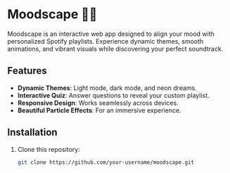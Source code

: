 # Moodscape 🎵✨
Moodscape is an interactive web app designed to align your mood with personalized Spotify playlists. Experience dynamic themes, smooth animations, and vibrant visuals while discovering your perfect soundtrack.

## Features
- **Dynamic Themes**: Light mode, dark mode, and neon dreams.
- **Interactive Quiz**: Answer questions to reveal your custom playlist.
- **Responsive Design**: Works seamlessly across devices.
- **Beautiful Particle Effects**: For an immersive experience.

## Installation
1. Clone this repository:
   ```bash
   git clone https://github.com/your-username/moodscape.git
